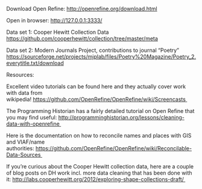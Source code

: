 Download Open Refine: http://openrefine.org/download.html

Open in browser: http://127.0.0.1:3333/ 

Data set 1: Cooper Hewitt Collection Data
https://github.com/cooperhewitt/collection/tree/master/meta

Data set 2: Modern Journals Project, contributions to journal “Poetry” 
https://sourceforge.net/projects/mjplab/files/Poetry%20Magazine/Poetry_2.everytitle.txt/download


Resources:

Excellent video tutorials can be found here and they actually cover work with data from wikipedia! https://github.com/OpenRefine/OpenRefine/wiki/Screencasts 

The Programming Historian has a fairly detailed tutorial on Open Refine that you may find useful: http://programminghistorian.org/lessons/cleaning-data-with-openrefine 

Here is the documentation on how to reconcile names and places with GIS and VIAF/name authorities: https://github.com/OpenRefine/OpenRefine/wiki/Reconcilable-Data-Sources 

If you’re curious about the Cooper Hewitt collection data, here are a couple of blog posts on DH work incl. more data cleaning that has been done with it: http://labs.cooperhewitt.org/2012/exploring-shape-collections-draft/ 
